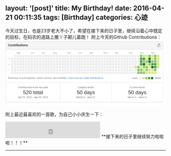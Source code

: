 layout: '[post]'
title: My Birthday!
date: 2016-04-21 00:11:35
tags: [Birthday]
categories: 心迹
---

今天过生日，也是23岁老大不小了，希望在接下来的日子里，继续沿着心中既定的目标，在码农的道路上撒丫子颠儿着跑！
附上今天的Github Contributions：
![Github Contributions][1]

附上最近最喜欢的一首歌，为自己小小庆生一下：
<!--more-->

<iframe frameborder="no" border="0" marginwidth="0" marginheight="0" width=298 height=52 src="http://music.163.com/outchain/player?type=2&id=16334008&auto=1&height=32"></iframe>
**接下来的日子里继续努力啦啦啦！！！**

---


  [1]: https://raw.githubusercontent.com/haoyuanliu/blog_pic/master/2016-04-21/%E7%94%9F%E6%97%A5.png
